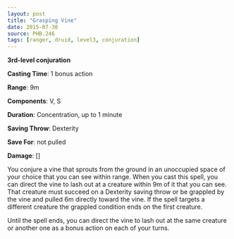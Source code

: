 ```yaml
---
layout: post
title: "Grasping Vine"
date: 2015-07-30
source: PHB.246
tags: [ranger, druid, level3, conjuration]
---
```


**3rd-level conjuration**

**Casting Time**: 1 bonus action

**Range**: 9m

**Components**: V, S

**Duration**: Concentration, up to 1 minute

**Saving Throw**: Dexterity

**Save For**: not pulled

**Damage**: []

You conjure a vine that sprouts from the ground in an unoccupied space of your choice that you can see within range. When you cast this spell, you can direct the vine to lash out at a creature within 9m of it that you can see. That creature must succeed on a Dexterity saving throw or be grappled by the vine and pulled 6m directly toward the vine. If the spell targets a different creature the grappled condition ends on the first creature.

Until the spell ends, you can direct the vine to lash out at the same creature or another one as a bonus action on each of your turns.
